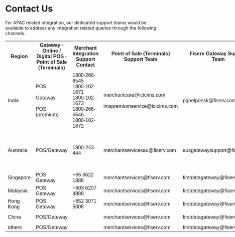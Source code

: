 # Contact Us

For APAC related integration, our dedicated support teams would be available to address any integration related queries through the following channels.

<!DOCTYPE html>
<html>
<head>
<style>
table {
  font-family: arial, sans-serif;
  border-collapse: collapse;
  width:200%;
}

td, th {
  border: 1px solid #dddddd;
  text-align: right;
  padding: 8px;
}

tr:nth-child(even) {
  background-color: #dddddd;
}

table tr {
  border-bottom: 1px solid black;
}
table tr:last-child {
  border: 0;
}

h1 {
  border-bottom: solid white;
}
</style>
</head>
<body>



<table>
  <tr>
    <th>Region</th>
    <th>Gateway - Online / Digital POS - Point of Sale (Terminals)</th>
    <th> Merchant Integration Support Contact </th>
    <th>Point of Sale (Terminals) Support Team </th>
    <th>Fiserv Gateway Support Team</th>
    <th>Operational Hours (Merchant Support) </th>
    <th>Sales Enquiry Contact</th>
  </tr>

  <tr>
    <td>India</td>
    <td> POS <br><br> Gateway <br><br>POS (premium) </td>
    <td>1800-266-6545<br>1800-102-1671<br>1800-102-1673<br>1800-266-6546<br>1800-102-1672 </td>
    <td>merchantcare@icicims.com <br> <br>imspremiumservice@icicims.com</td>
    <td>pghelpdesk@fiserv.com</td>
    <td>24/7 support<br><br>24/7 support</td>
    <td>1800-266-6545<br>1800-102-1671<br>1800-102-1673</td>
 </tr>
  <tr>
   <td>Australia</td>
   <td> POS/Gateway</td>
   <td> 1800-243-444</td>
   <td>merchantservicesau@fiserv.com</td>
   <td>ausgatewaysupport@fiserv.com</td>
   <td>POS Support: 24/7 <br>Online Support: 19/7 Support </td>
   <td>merchantservicesAU@fiserv.com</td>
  </tr>
  <tr>
    <td>Singapore</td>
    <td>POS <br>Gateway</td>
    <td>+65 6622 1888</td>
    <td>merchantservices@fiserv.com</td>
    <td>firstdatagateway@fiserv.com</td>
    <td>Local Time: 9am – 11pm</td>
    <td rowspan =5>merchantservices@fiserv.com</td>

 </tr>

  <tr>
     <td>Malaysia</td>
      <td>POS <br>Gateway</td>
      <td>+603 6207 4888</td>
      <td>merchantservices@fiserv.com</td>
      <td>firstdatagateway@fiserv.com</td>
      <td>Local Time: 9am – 11pm</td>
      


  </tr>
  <tr>
   <td>Hong Kong</td>
   <td>POS<br> Gateway</td>
   <td>+852 3071 5008</td>
   <td>merchantservices@fiserv.com</td>
   <td>firstdatagateway@fiserv.com</td>
   <td>Local Time: 9am – 11pm</td>
  

  </tr>

  <tr>
   <td>China</td>
   <td> POS/Gateway</td>
   <td>  </td>
   <td>merchantservices@fiserv.com</td>
   <td>firstdatagateway@fiserv.com</td>
   <td>Local Time: 9am – 11pm</td>
  
  </tr>

  <tr>
   <td>others</td>
   <td> POS/Gateway</td>
   <td> </td>
   <td>merchantservices@fiserv.com</td>
   <td>firstdatagateway@fiserv.com</td>
   <td> </td>
   

  </tr>
</table>

</body>
</html>

